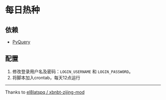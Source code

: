 每日热种
========

依赖
----

* [PyQuery](http://pypi.python.org/pypi/pyquery)

配置
----

1. 修改登录用户名及密码：`LOGIN_USERNAME` 和 `LOGIN_PASSWORD`。
2. 将脚本加入crontab，每天12点运行


* * *
Thanks to [el8latspq / xbnbt-zijing-mod](https://github.com/el8latspq/xbnbt-zijing-mod)